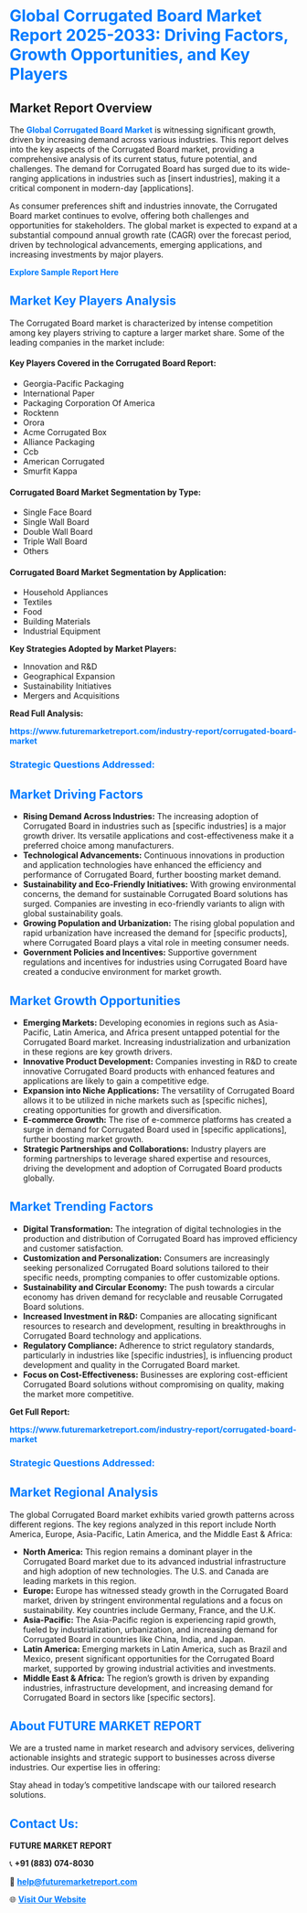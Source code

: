 <h1 style="color: #007BFF;">Global Corrugated Board Market Report 2025-2033: Driving Factors, Growth Opportunities, and Key Players</h1>

<section id="overview">
<h2>Market Report Overview</h2>
<p>The <a href="https://www.futuremarketreport.com/industry-report/corrugated-board-market" style="color: #007BFF; text-decoration: none;"><strong>Global Corrugated Board Market</strong></a> is witnessing significant growth, driven by increasing demand across various industries. This report delves into the key aspects of the Corrugated Board market, providing a comprehensive analysis of its current status, future potential, and challenges. The demand for Corrugated Board has surged due to its wide-ranging applications in industries such as [insert industries], making it a critical component in modern-day [applications].</p>
<p>As consumer preferences shift and industries innovate, the Corrugated Board market continues to evolve, offering both challenges and opportunities for stakeholders. The global market is expected to expand at a substantial compound annual growth rate (CAGR) over the forecast period, driven by technological advancements, emerging applications, and increasing investments by major players.</p>
</section>

<section id="overview">
<p><a href="https://www.futuremarketreport.com/request-sample/reportId=30145" style="color: #007BFF; text-decoration: none;"><strong>Explore Sample Report Here</strong></a></p>
</section>

<section id="key-players">
<h2 style="color: #007BFF;">Market Key Players Analysis</h2>
<p>The Corrugated Board market is characterized by intense competition among key players striving to capture a larger market share. Some of the leading companies in the market include:</p>
<h4>Key Players Covered in the Corrugated Board Report:</h4>
<ul><li>Georgia-Pacific Packaging</li><li>International Paper</li><li>Packaging Corporation Of America</li><li>Rocktenn</li><li>Orora</li><li>Acme Corrugated Box</li><li>Alliance Packaging</li><li>Ccb</li><li>American Corrugated</li><li>Smurfit Kappa</li></ul>
<h4>Corrugated Board Market Segmentation by Type:</h4>
<ul><li>Single Face Board</li><li>Single Wall Board</li><li>Double Wall Board</li><li>Triple Wall Board</li><li>Others</li></ul>

<h4>Corrugated Board Market Segmentation by Application:</h4>
<ul><li>Household Appliances</li><li>Textiles</li><li>Food</li><li>Building Materials</li><li>Industrial Equipment</li></ul>
<p><strong>Key Strategies Adopted by Market Players:</strong></p>
<ul>
<li>Innovation and R&D</li>
<li>Geographical Expansion</li>
<li>Sustainability Initiatives</li>
<li>Mergers and Acquisitions</li>
</ul>
</section>

<section>
<p><strong>Read Full Analysis: </strong></p><a href="https://www.futuremarketreport.com/industry-report/corrugated-board-market" style="color: #007BFF; text-decoration: none;"><strong>https://www.futuremarketreport.com/industry-report/corrugated-board-market</strong></a>
<h3 style="color: #007BFF;">Strategic Questions Addressed:</h3>
</section>

<section id="driving-factors">
<h2 style="color: #007BFF;">Market Driving Factors</h2>
<ul>
<li><strong>Rising Demand Across Industries:</strong> The increasing adoption of Corrugated Board in industries such as [specific industries] is a major growth driver. Its versatile applications and cost-effectiveness make it a preferred choice among manufacturers.</li>
<li><strong>Technological Advancements:</strong> Continuous innovations in production and application technologies have enhanced the efficiency and performance of Corrugated Board, further boosting market demand.</li>
<li><strong>Sustainability and Eco-Friendly Initiatives:</strong> With growing environmental concerns, the demand for sustainable Corrugated Board solutions has surged. Companies are investing in eco-friendly variants to align with global sustainability goals.</li>
<li><strong>Growing Population and Urbanization:</strong> The rising global population and rapid urbanization have increased the demand for [specific products], where Corrugated Board plays a vital role in meeting consumer needs.</li>
<li><strong>Government Policies and Incentives:</strong> Supportive government regulations and incentives for industries using Corrugated Board have created a conducive environment for market growth.</li>
</ul>
</section>

<section id="growth-opportunities">
<h2 style="color: #007BFF;">Market Growth Opportunities</h2>
<ul>
<li><strong>Emerging Markets:</strong> Developing economies in regions such as Asia-Pacific, Latin America, and Africa present untapped potential for the Corrugated Board market. Increasing industrialization and urbanization in these regions are key growth drivers.</li>
<li><strong>Innovative Product Development:</strong> Companies investing in R&D to create innovative Corrugated Board products with enhanced features and applications are likely to gain a competitive edge.</li>
<li><strong>Expansion into Niche Applications:</strong> The versatility of Corrugated Board allows it to be utilized in niche markets such as [specific niches], creating opportunities for growth and diversification.</li>
<li><strong>E-commerce Growth:</strong> The rise of e-commerce platforms has created a surge in demand for Corrugated Board used in [specific applications], further boosting market growth.</li>
<li><strong>Strategic Partnerships and Collaborations:</strong> Industry players are forming partnerships to leverage shared expertise and resources, driving the development and adoption of Corrugated Board products globally.</li>
</ul>
</section>

<section id="trending-factors">
<h2 style="color: #007BFF;">Market Trending Factors</h2>
<ul>
<li><strong>Digital Transformation:</strong> The integration of digital technologies in the production and distribution of Corrugated Board has improved efficiency and customer satisfaction.</li>
<li><strong>Customization and Personalization:</strong> Consumers are increasingly seeking personalized Corrugated Board solutions tailored to their specific needs, prompting companies to offer customizable options.</li>
<li><strong>Sustainability and Circular Economy:</strong> The push towards a circular economy has driven demand for recyclable and reusable Corrugated Board solutions.</li>
<li><strong>Increased Investment in R&D:</strong> Companies are allocating significant resources to research and development, resulting in breakthroughs in Corrugated Board technology and applications.</li>
<li><strong>Regulatory Compliance:</strong> Adherence to strict regulatory standards, particularly in industries like [specific industries], is influencing product development and quality in the Corrugated Board market.</li>
<li><strong>Focus on Cost-Effectiveness:</strong> Businesses are exploring cost-efficient Corrugated Board solutions without compromising on quality, making the market more competitive.</li>
</ul>
</section>

<section>
<p><strong>Get Full Report: </strong></p><a href="https://www.futuremarketreport.com/industry-report/corrugated-board-market" style="color: #007BFF; text-decoration: none;"><strong>https://www.futuremarketreport.com/industry-report/corrugated-board-market</strong></a>
<h3 style="color: #007BFF;">Strategic Questions Addressed:</h3>
</section>


<section id="regional-analysis">
<h2 style="color: #007BFF;">Market Regional Analysis</h2>
<p>The global Corrugated Board market exhibits varied growth patterns across different regions. The key regions analyzed in this report include North America, Europe, Asia-Pacific, Latin America, and the Middle East & Africa:</p>
<ul>
<li><strong>North America:</strong> This region remains a dominant player in the Corrugated Board market due to its advanced industrial infrastructure and high adoption of new technologies. The U.S. and Canada are leading markets in this region.</li>
<li><strong>Europe:</strong> Europe has witnessed steady growth in the Corrugated Board market, driven by stringent environmental regulations and a focus on sustainability. Key countries include Germany, France, and the U.K.</li>
<li><strong>Asia-Pacific:</strong> The Asia-Pacific region is experiencing rapid growth, fueled by industrialization, urbanization, and increasing demand for Corrugated Board in countries like China, India, and Japan.</li>
<li><strong>Latin America:</strong> Emerging markets in Latin America, such as Brazil and Mexico, present significant opportunities for the Corrugated Board market, supported by growing industrial activities and investments.</li>
<li><strong>Middle East & Africa:</strong> The region’s growth is driven by expanding industries, infrastructure development, and increasing demand for Corrugated Board in sectors like [specific sectors].</li>
</ul>
</section>

<footer>
<h2 style="color: #007BFF;">About FUTURE MARKET REPORT</h2>
<p>We are a trusted name in market research and advisory services, delivering actionable insights and strategic support to businesses across diverse industries. Our expertise lies in offering:</p>

<p>Stay ahead in today’s competitive landscape with our tailored research solutions.</p>

<h2 style="color: #007BFF;">Contact Us:</h2>
<p><strong>FUTURE MARKET REPORT</strong></p>
<p>📞 <strong>+91 (883) 074-8030</strong></p>
<p>📧 <strong><a href="mailto:help@futuremarketreport.com" style="color: #007BFF;">help@futuremarketreport.com</a></strong></p>
<p>🌐 <strong><a href="https://www.futuremarketreport.com/" style="color: #007BFF;">Visit Our Website</a></strong></p>
</footer>